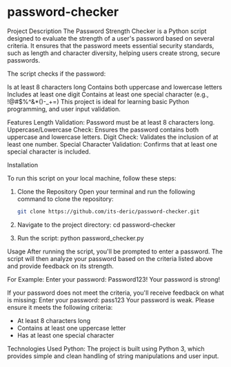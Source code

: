 # password-checker

Project Description
The Password Strength Checker is a Python script designed to evaluate the strength of a user's password based on several criteria. It ensures that the password meets essential security standards, such as length and character diversity, helping users create strong, secure passwords.

The script checks if the password:

Is at least 8 characters long
Contains both uppercase and lowercase letters
Includes at least one digit
Contains at least one special character (e.g., !@#$%^&*()-_+=)
This project is ideal for learning basic Python programming, and user input validation.

Features
Length Validation: Password must be at least 8 characters long.
Uppercase/Lowercase Check: Ensures the password contains both uppercase and lowercase letters.
Digit Check: Validates the inclusion of at least one number.
Special Character Validation: Confirms that at least one special character is included.

Installation

To run this script on your local machine, follow these steps:

1. Clone the Repository
   Open your terminal and run the following command to clone the repository:
   ```bash
   git clone https://github.com/its-deric/password-checker.git

2.  Navigate to the project directory:
cd password-checker

3. Run the script:
python password_checker.py

Usage
After running the script, you'll be prompted to enter a password. The script will then analyze your password based on the criteria listed above and provide feedback on its strength.

For Example:
Enter your password: Password123!
Your password is strong!

If your password does not meet the criteria, you'll receive feedback on what is missing:
Enter your password: pass123
Your password is weak. Please ensure it meets the following criteria:
- At least 8 characters long
- Contains at least one uppercase letter
- Has at least one special character

Technologies Used
Python: The project is built using Python 3, which provides simple and clean handling of string manipulations and user input.

